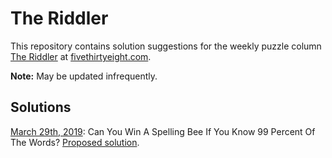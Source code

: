 # The Riddler

This repository contains solution suggestions for the weekly puzzle column [The Riddler](https://fivethirtyeight.com/tag/the-riddler/) at [fivethirtyeight.com](https://fivethirtyeight.com/).

**Note:** May be updated infrequently.

## Solutions

[March 29th, 2019](https://fivethirtyeight.com/features/can-you-win-a-spelling-bee-if-you-know-99-percent-of-the-words/): Can You Win A Spelling Bee If You Know 99 Percent Of The Words? [Proposed solution](https://github.com/smu095/theriddler/blob/master/29march2019.ipynb).
